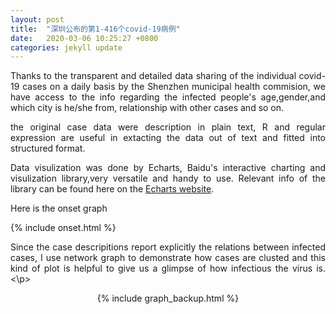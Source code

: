```yaml
---
layout: post
title:  "深圳公布的第1-416个covid-19病例"
date:   2020-03-06 10:25:27 +0800
categories: jekyll update
---
```

<p style="text-align:justify; text-justify:inter-ideograph;">
Thanks to the transparent and detailed data sharing of the individual covid-19 cases on a daily basis by the Shenzhen municipal health commision, we have access to the info regarding the infected people's age,gender,and which city is he/she from, relationship with other cases and so on.   
 </p>

<p style="text-align:justify; text-justify:inter-ideograph;">
the original case data were description in plain text, R and regular expression are useful in extacting the data out of text and fitted into structured format. </p>

<p style="text-align:justify; text-justify:inter-ideograph;">
Data visulization was done by Echarts, Baidu's interactive charting and visulization library,very versatile and handy to use. Relevant info of the library can be found here on the <a href="https://www.echartsjs.com/zh/index.html">Echarts website</a>.  
</p>


Here is the onset graph

{% include onset.html %}

<p style="text-align:justify; text-justify:inter-ideograph;"> 
Since the case descripitions report explicitly the relations between infected cases, I use network graph to demonstrate how cases are clusted and this kind of plot is helpful to give us a glimpse of how infectious the virus is.
<\p>

<center>
{% include graph_backup.html %}
</center>
  



